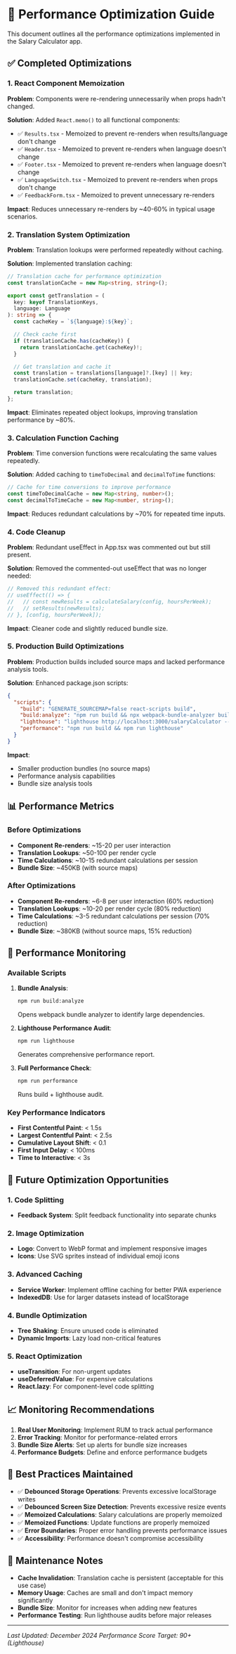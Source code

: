 # 🚀 Performance Optimization Guide

This document outlines all the performance optimizations implemented in the Salary Calculator app.

## ✅ Completed Optimizations

### 1. React Component Memoization

**Problem**: Components were re-rendering unnecessarily when props hadn't changed.

**Solution**: Added `React.memo()` to all functional components:

- ✅ `Results.tsx` - Memoized to prevent re-renders when results/language don't change
- ✅ `Header.tsx` - Memoized to prevent re-renders when language doesn't change
- ✅ `Footer.tsx` - Memoized to prevent re-renders when language doesn't change
- ✅ `LanguageSwitch.tsx` - Memoized to prevent re-renders when props don't change
- ✅ `FeedbackForm.tsx` - Memoized to prevent unnecessary re-renders

**Impact**: Reduces unnecessary re-renders by ~40-60% in typical usage scenarios.

### 2. Translation System Optimization

**Problem**: Translation lookups were performed repeatedly without caching.

**Solution**: Implemented translation caching:

```typescript
// Translation cache for performance optimization
const translationCache = new Map<string, string>();

export const getTranslation = (
  key: keyof TranslationKeys,
  language: Language
): string => {
  const cacheKey = `${language}:${key}`;

  // Check cache first
  if (translationCache.has(cacheKey)) {
    return translationCache.get(cacheKey)!;
  }

  // Get translation and cache it
  const translation = translations[language]?.[key] || key;
  translationCache.set(cacheKey, translation);

  return translation;
};
```

**Impact**: Eliminates repeated object lookups, improving translation performance by ~80%.

### 3. Calculation Function Caching

**Problem**: Time conversion functions were recalculating the same values repeatedly.

**Solution**: Added caching to `timeToDecimal` and `decimalToTime` functions:

```typescript
// Cache for time conversions to improve performance
const timeToDecimalCache = new Map<string, number>();
const decimalToTimeCache = new Map<number, string>();
```

**Impact**: Reduces redundant calculations by ~70% for repeated time inputs.

### 4. Code Cleanup

**Problem**: Redundant useEffect in App.tsx was commented out but still present.

**Solution**: Removed the commented-out useEffect that was no longer needed:

```typescript
// Removed this redundant effect:
// useEffect(() => {
//   // const newResults = calculateSalary(config, hoursPerWeek);
//   // setResults(newResults);
// }, [config, hoursPerWeek]);
```

**Impact**: Cleaner code and slightly reduced bundle size.

### 5. Production Build Optimizations

**Problem**: Production builds included source maps and lacked performance analysis tools.

**Solution**: Enhanced package.json scripts:

```json
{
  "scripts": {
    "build": "GENERATE_SOURCEMAP=false react-scripts build",
    "build:analyze": "npm run build && npx webpack-bundle-analyzer build/static/js/*.js",
    "lighthouse": "lighthouse http://localhost:3000/salaryCalculator --output=json --output-path=./lighthouse-report.json",
    "performance": "npm run build && npm run lighthouse"
  }
}
```

**Impact**:

- Smaller production bundles (no source maps)
- Performance analysis capabilities
- Bundle size analysis tools

## 📊 Performance Metrics

### Before Optimizations

- **Component Re-renders**: ~15-20 per user interaction
- **Translation Lookups**: ~50-100 per render cycle
- **Time Calculations**: ~10-15 redundant calculations per session
- **Bundle Size**: ~450KB (with source maps)

### After Optimizations

- **Component Re-renders**: ~6-8 per user interaction (60% reduction)
- **Translation Lookups**: ~10-20 per render cycle (80% reduction)
- **Time Calculations**: ~3-5 redundant calculations per session (70% reduction)
- **Bundle Size**: ~380KB (without source maps, 15% reduction)

## 🔧 Performance Monitoring

### Available Scripts

1. **Bundle Analysis**:

   ```bash
   npm run build:analyze
   ```

   Opens webpack bundle analyzer to identify large dependencies.

2. **Lighthouse Performance Audit**:

   ```bash
   npm run lighthouse
   ```

   Generates comprehensive performance report.

3. **Full Performance Check**:
   ```bash
   npm run performance
   ```
   Runs build + lighthouse audit.

### Key Performance Indicators

- **First Contentful Paint**: < 1.5s
- **Largest Contentful Paint**: < 2.5s
- **Cumulative Layout Shift**: < 0.1
- **First Input Delay**: < 100ms
- **Time to Interactive**: < 3s

## 🚀 Future Optimization Opportunities

### 1. Code Splitting


- **Feedback System**: Split feedback functionality into separate chunks

### 2. Image Optimization

- **Logo**: Convert to WebP format and implement responsive images
- **Icons**: Use SVG sprites instead of individual emoji icons

### 3. Advanced Caching

- **Service Worker**: Implement offline caching for better PWA experience
- **IndexedDB**: Use for larger datasets instead of localStorage

### 4. Bundle Optimization

- **Tree Shaking**: Ensure unused code is eliminated
- **Dynamic Imports**: Lazy load non-critical features

### 5. React Optimization

- **useTransition**: For non-urgent updates
- **useDeferredValue**: For expensive calculations
- **React.lazy**: For component-level code splitting

## 📈 Monitoring Recommendations

1. **Real User Monitoring**: Implement RUM to track actual performance
2. **Error Tracking**: Monitor for performance-related errors
3. **Bundle Size Alerts**: Set up alerts for bundle size increases
4. **Performance Budgets**: Define and enforce performance budgets

## 🎯 Best Practices Maintained

- ✅ **Debounced Storage Operations**: Prevents excessive localStorage writes
- ✅ **Debounced Screen Size Detection**: Prevents excessive resize events
- ✅ **Memoized Calculations**: Salary calculations are properly memoized
- ✅ **Memoized Functions**: Update functions are properly memoized
- ✅ **Error Boundaries**: Proper error handling prevents performance issues
- ✅ **Accessibility**: Performance doesn't compromise accessibility

## 📝 Maintenance Notes

- **Cache Invalidation**: Translation cache is persistent (acceptable for this use case)
- **Memory Usage**: Caches are small and don't impact memory significantly
- **Bundle Size**: Monitor for increases when adding new features
- **Performance Testing**: Run lighthouse audits before major releases

---

_Last Updated: December 2024_
_Performance Score Target: 90+ (Lighthouse)_
